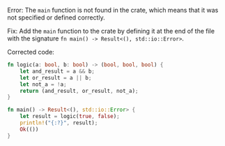 
Error: The `main` function is not found in the crate, which means that it was not specified or defined correctly.

Fix: Add the `main` function to the crate by defining it at the end of the file with the signature `fn main() -> Result<(), std::io::Error>`.

Corrected code:
```rs
fn logic(a: bool, b: bool) -> (bool, bool, bool) {
    let and_result = a && b;
    let or_result = a || b;
    let not_a = !a;
    return (and_result, or_result, not_a);
}

fn main() -> Result<(), std::io::Error> {
    let result = logic(true, false);
    println!("{:?}", result);
    Ok(())
}
```
